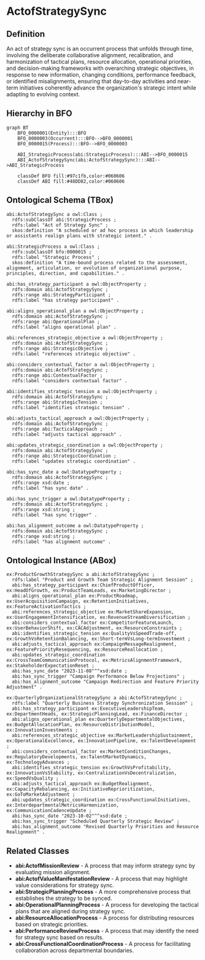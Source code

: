 # ActofStrategySync

## Definition
An act of strategy sync is an occurrent process that unfolds through time, involving the deliberate collaborative alignment, recalibration, and harmonization of tactical plans, resource allocation, operational priorities, and decision-making frameworks with overarching strategic objectives, in response to new information, changing conditions, performance feedback, or identified misalignments, ensuring that day-to-day activities and near-term initiatives coherently advance the organization's strategic intent while adapting to evolving context.

## Hierarchy in BFO
```mermaid
graph BT
    BFO_0000001(Entity):::BFO
    BFO_0000003(Occurrent):::BFO-->BFO_0000001
    BFO_0000015(Process):::BFO-->BFO_0000003
    
    ABI_StrategicProcess(abi:StrategicProcess):::ABI-->BFO_0000015
    ABI_ActofStrategySync(abi:ActofStrategySync):::ABI-->ABI_StrategicProcess
    
    classDef BFO fill:#97c1fb,color:#060606
    classDef ABI fill:#48DD82,color:#060606
```

## Ontological Schema (TBox)
```turtle
abi:ActofStrategySync a owl:Class ;
  rdfs:subClassOf abi:StrategicProcess ;
  rdfs:label "Act of Strategy Sync" ;
  skos:definition "A scheduled or ad hoc process in which leadership or assistants realign plans with strategic intent." .

abi:StrategicProcess a owl:Class ;
  rdfs:subClassOf bfo:0000015 ;
  rdfs:label "Strategic Process" ;
  skos:definition "A time-bound process related to the assessment, alignment, articulation, or evolution of organizational purpose, principles, direction, and capabilities." .

abi:has_strategy_participant a owl:ObjectProperty ;
  rdfs:domain abi:ActofStrategySync ;
  rdfs:range abi:StrategyParticipant ;
  rdfs:label "has strategy participant" .

abi:aligns_operational_plan a owl:ObjectProperty ;
  rdfs:domain abi:ActofStrategySync ;
  rdfs:range abi:OperationalPlan ;
  rdfs:label "aligns operational plan" .

abi:references_strategic_objective a owl:ObjectProperty ;
  rdfs:domain abi:ActofStrategySync ;
  rdfs:range abi:StrategicObjective ;
  rdfs:label "references strategic objective" .

abi:considers_contextual_factor a owl:ObjectProperty ;
  rdfs:domain abi:ActofStrategySync ;
  rdfs:range abi:ContextualFactor ;
  rdfs:label "considers contextual factor" .

abi:identifies_strategic_tension a owl:ObjectProperty ;
  rdfs:domain abi:ActofStrategySync ;
  rdfs:range abi:StrategicTension ;
  rdfs:label "identifies strategic tension" .

abi:adjusts_tactical_approach a owl:ObjectProperty ;
  rdfs:domain abi:ActofStrategySync ;
  rdfs:range abi:TacticalApproach ;
  rdfs:label "adjusts tactical approach" .

abi:updates_strategic_coordination a owl:ObjectProperty ;
  rdfs:domain abi:ActofStrategySync ;
  rdfs:range abi:StrategicCoordination ;
  rdfs:label "updates strategic coordination" .

abi:has_sync_date a owl:DatatypeProperty ;
  rdfs:domain abi:ActofStrategySync ;
  rdfs:range xsd:date ;
  rdfs:label "has sync date" .

abi:has_sync_trigger a owl:DatatypeProperty ;
  rdfs:domain abi:ActofStrategySync ;
  rdfs:range xsd:string ;
  rdfs:label "has sync trigger" .

abi:has_alignment_outcome a owl:DatatypeProperty ;
  rdfs:domain abi:ActofStrategySync ;
  rdfs:range xsd:string ;
  rdfs:label "has alignment outcome" .
```

## Ontological Instance (ABox)
```turtle
ex:ProductGrowthStrategySync a abi:ActofStrategySync ;
  rdfs:label "Product and Growth Team Strategic Alignment Session" ;
  abi:has_strategy_participant ex:ChiefProductOfficer, ex:HeadOfGrowth, ex:ProductTeamLeads, ex:MarketingDirector ;
  abi:aligns_operational_plan ex:ProductRoadmap, ex:UserAcquisitionCampaign, ex:RetentionInitiatives, ex:FeatureActivationTactics ;
  abi:references_strategic_objective ex:MarketShareExpansion, ex:UserEngagementIntensification, ex:RevenueStreamDiversification ;
  abi:considers_contextual_factor ex:CompetitorFeatureLaunch, ex:UserBehaviorShift, ex:CACAdjustment, ex:ResourceConstraints ;
  abi:identifies_strategic_tension ex:QualityVsSpeedTrade-off, ex:GrowthVsRetentionBalancing, ex:Short-termVsLong-termInvestment ;
  abi:adjusts_tactical_approach ex:CampaignMessageRealignment, ex:FeaturePriorityResequencing, ex:ResourceReallocation ;
  abi:updates_strategic_coordination ex:CrossTeamCommunicationProtocol, ex:MetricsAlignmentFramework, ex:StakeholderExpectationReset ;
  abi:has_sync_date "2023-11-08"^^xsd:date ;
  abi:has_sync_trigger "Campaign Performance Below Projections" ;
  abi:has_alignment_outcome "Campaign Redirection and Feature Priority Adjustment" .

ex:QuarterlyOrganizationalStrategySync a abi:ActofStrategySync ;
  rdfs:label "Quarterly Business Strategy Synchronization Session" ;
  abi:has_strategy_participant ex:ExecutiveLeadershipTeam, ex:DepartmentHeads, ex:StrategicPlanningLead, ex:FinanceDirector ;
  abi:aligns_operational_plan ex:QuarterlyDepartmentalObjectives, ex:BudgetAllocationPlan, ex:ResourceDistributionModel, ex:InnovationInvestments ;
  abi:references_strategic_objective ex:MarketLeadershipSustainment, ex:OperationalExcellence, ex:InnovationPipeline, ex:TalentDevelopment ;
  abi:considers_contextual_factor ex:MarketConditionChanges, ex:RegulatoryDevelopments, ex:TalentMarketDynamics, ex:TechnologyAdvances ;
  abi:identifies_strategic_tension ex:GrowthVsProfitability, ex:InnovationVsStability, ex:CentralizationVsDecentralization, ex:SpeedVsQuality ;
  abi:adjusts_tactical_approach ex:BudgetRealignment, ex:CapacityRebalancing, ex:InitiativeReprioritization, ex:GoToMarketAdjustment ;
  abi:updates_strategic_coordination ex:CrossFunctionalInitiatives, ex:InterdepartmentalMetricsHarmonization, ex:CommunicationCadenceUpdate ;
  abi:has_sync_date "2023-10-02"^^xsd:date ;
  abi:has_sync_trigger "Scheduled Quarterly Strategic Review" ;
  abi:has_alignment_outcome "Revised Quarterly Priorities and Resource Realignment" .
```

## Related Classes
- **abi:ActofMissionReview** - A process that may inform strategy sync by evaluating mission alignment.
- **abi:ActofValueManifestationReview** - A process that may highlight value considerations for strategy sync.
- **abi:StrategicPlanningProcess** - A more comprehensive process that establishes the strategy to be synced.
- **abi:OperationalPlanningProcess** - A process for developing the tactical plans that are aligned during strategy sync.
- **abi:ResourceAllocationProcess** - A process for distributing resources based on strategic priorities.
- **abi:PerformanceReviewProcess** - A process that may identify the need for strategy sync based on results.
- **abi:CrossFunctionalCoordinationProcess** - A process for facilitating collaboration across departmental boundaries. 